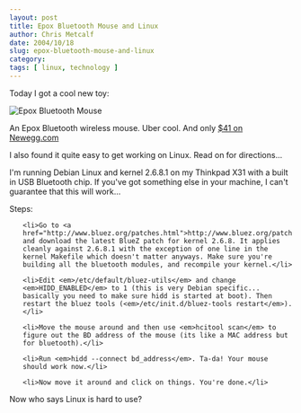 ```yaml
---
layout: post
title: Epox Bluetooth Mouse and Linux
author: Chris Metcalf
date: 2004/10/18
slug: epox-bluetooth-mouse-and-linux
category: 
tags: [ linux, technology ]
---
```


Today I got a cool new toy:

<img src="/uploads/epox_mouse.jpg" alt="Epox Bluetooth Mouse" />

An Epox Bluetooth wireless mouse. Uber cool. And only <a href="http://www.newegg.com/app/ViewProductDesc.asp?description=26-192-001&depa=0">$41 on Newegg.com</a>

I also found it quite easy to get working on Linux. Read on for directions...

<!--more-->

I'm running Debian Linux and kernel 2.6.8.1 on my Thinkpad X31 with a built in USB Bluetooth chip. If you've got something else in your machine, I can't guarantee that this will work...

Steps:

<ol>

	<li>Go to <a href="http://www.bluez.org/patches.html">http://www.bluez.org/patches.html</a> and download the latest BlueZ patch for kernel 2.6.8. It applies cleanly against 2.6.8.1 with the exception of one line in the kernel Makefile which doesn't matter anyways. Make sure you're building all the bluetooth modules, and recompile your kernel.</li>

	<li>Edit <em>/etc/default/bluez-utils</em> and change <em>HIDD_ENABLED</em> to 1 (this is very Debian specific... basically you need to make sure hidd is started at boot). Then restart the bluez tools (<em>/etc/init.d/bluez-tools restart</em>).</li>

	<li>Move the mouse around and then use <em>hcitool scan</em> to figure out the BD address of the mouse (its like a MAC address but for bluetooth).</li>

	<li>Run <em>hidd --connect bd_address</em>. Ta-da! Your mouse should work now.</li>

	<li>Now move it around and click on things. You're done.</li>

</ol>

Now who says Linux is hard to use?

